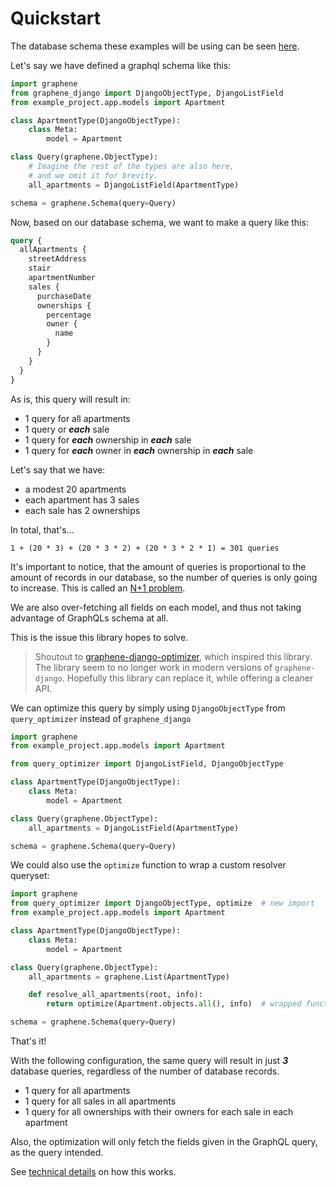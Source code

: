 # Quickstart

The database schema these examples will be using can be seen [here][schema].

Let's say we have defined a graphql schema like this:

```python
import graphene
from graphene_django import DjangoObjectType, DjangoListField
from example_project.app.models import Apartment

class ApartmentType(DjangoObjectType):
    class Meta:
        model = Apartment

class Query(graphene.ObjectType):
    # Imagine the rest of the types are also here,
    # and we omit it for brevity.
    all_apartments = DjangoListField(ApartmentType)

schema = graphene.Schema(query=Query)
```

Now, based on our database schema, we want to make a query like this:

```graphql
query {
  allApartments {
    streetAddress
    stair
    apartmentNumber
    sales {
      purchaseDate
      ownerships {
        percentage
        owner {
          name
        }
      }
    }
  }
}
```

As is, this query will result in:

- 1 query for all apartments
- 1 query or _**each**_ sale
- 1 query for _**each**_ ownership in _**each**_ sale
- 1 query for _**each**_ owner in _**each**_ ownership in _**each**_ sale

Let's say that we have:

- a modest 20 apartments
- each apartment has 3 sales
- each sale has 2 ownerships

In total, that's...

```
1 + (20 * 3) + (20 * 3 * 2) + (20 * 3 * 2 * 1) = 301 queries
```

It's important to notice, that the amount of queries is proportional to the
amount of records in our database, so the number of queries is only going to increase.
This is called an [N+1 problem].

We are also over-fetching all fields on each model, and thus not taking advantage of
GraphQLs schema at all.

This is the issue this library hopes to solve.

> Shoutout to [graphene-django-optimizer][prev], which inspired this library.
> The library seem to no longer work in modern versions of `graphene-django`.
> Hopefully this library can replace it, while offering a cleaner API.

We can optimize this query by simply using `DjangoObjectType` from `query_optimizer`
instead of `graphene_django`

```python
import graphene
from example_project.app.models import Apartment

from query_optimizer import DjangoListField, DjangoObjectType

class ApartmentType(DjangoObjectType):
    class Meta:
        model = Apartment

class Query(graphene.ObjectType):
    all_apartments = DjangoListField(ApartmentType)

schema = graphene.Schema(query=Query)
```

We could also use the `optimize` function to wrap a custom resolver queryset:

```python
import graphene
from query_optimizer import DjangoObjectType, optimize  # new import
from example_project.app.models import Apartment

class ApartmentType(DjangoObjectType):
    class Meta:
        model = Apartment

class Query(graphene.ObjectType):
    all_apartments = graphene.List(ApartmentType)

    def resolve_all_apartments(root, info):
        return optimize(Apartment.objects.all(), info)  # wrapped function

schema = graphene.Schema(query=Query)
```

That's it!

With the following configuration, the same query will result in
just _**3**_ database queries, regardless of the number of database records.

- 1 query for all apartments
- 1 query for all sales in all apartments
- 1 query for all ownerships with their owners for each sale in each apartment

Also, the optimization will only fetch the fields given in the GraphQL query,
as the query intended.

See [technical details] on how this works.


[schema]: https://github.com/MrThearMan/graphene-django-query-optimizer/blob/main/tests/example/models.py
[N+1 problem]: https://stackoverflow.com/a/97253
[prev]: https://github.com/tfoxy/graphene-django-optimizer
[only]: https://docs.djangoproject.com/en/dev/ref/models/querysets/#only
[technical details]: https://mrthearman.github.io/graphene-django-query-optimizer/technical/
